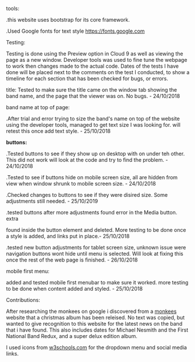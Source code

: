tools:

.this website uses bootstrap for its core framework.

.Used Google fonts for text style https://fonts.google.com

Testing:

Testing is done using the Preview option in Cloud 9 as well as viewing the page 
as a new window. Developer tools was used to fine tune the webpage to work then
changes made to the actual code. Dates of the tests I have done will be placed
next to the comments on the test I conducted, to show a timeline for each section
that has been checked for bugs, or errors.

title:
Tested to make sure the title came on the window tab showing the band name, and
the page that the viewer was on. No bugs. - 24/10/2018

band name at top of page:

.After trial and error trying to size the band's name on top of the website
 using the developer tools, managed to get text size I was looking for. will 
 retest this once add text style. - 25/10/2018

<strong>buttons:</strong>

.Tested buttons to see if they show up on desktop with on under teh other. This 
 did not work will look at the code and try to find the problem. - 24/10/2018

.Tested to see if buttons hide on mobile screen size, all are hidden from view 
 when window shrunk to mobile screen size. - 24/10/2018 

.Checked changes to buttons to see if they were disired size. Some adjustments
 still needed. - 25/10/2019
 
.tested buttons after more adjustments found error in the Media button. extra 
 </p> found inside the button element and deleted. More testing to be done once
 a style is added, and links put in place.- 25/10/2018
 
.tested new button adjustments for tablet screen size, unknown issue were 
 navigation buttons wont hide until menu is selected. Will look at fixing this 
 once the rest of the web page is finished. - 26/10/2018
 
 mobile first menu:
 
 added and tested mobile first menubar to make sure it worked. more testing to 
 be done when content added and styled. - 25/10/2018
 
 Contributions:
 
After researching the monkees on google i discovered from a <a href="https://www
.monkees.com/news?page=1">monkees</a> website that a christmas album has been releised.
No text was copied, but wanted to give recognition to this website for the
latest news on the band that i have found. This also includes dates for Michael
Nesmith and the First National Band Redux, and a super delux edition album.

I used icons from <a href="https://www.w3schools.com">w3schools.com</a> for the 
dropdown menu and social media links.
